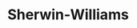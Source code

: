 ---
title: "Sherwin-Williams"
url: /quetzaltenango/sherwin-williams-calle-rodolfo-robles/
shop: pintura
---